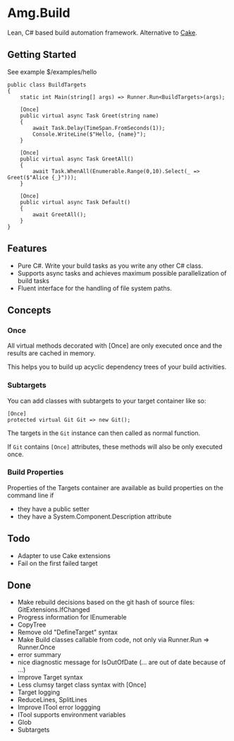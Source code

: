 # Amg.Build

Lean, C# based build automation framework. Alternative to [Cake](https://cakebuild.net/).

## Getting Started

See example $/examples/hello

````
public class BuildTargets
{
	static int Main(string[] args) => Runner.Run<BuildTargets>(args);

	[Once]
	public virtual async Task Greet(string name)
	{
		await Task.Delay(TimeSpan.FromSeconds(1));
		Console.WriteLine($"Hello, {name}");
	}
	
	[Once]
	public virtual async Task GreetAll()
	{
		await Task.WhenAll(Enumerable.Range(0,10).Select(_ => Greet($"Alice {_}")));
	}
	
	[Once]
	public virtual async Task Default()
	{
		await GreetAll();
	}
}
````

## Features

* Pure C#. Write your build tasks as you write any other C# class. 
* Supports async tasks and achieves maximum possible parallelization of build tasks
* Fluent interface for the handling of file system paths.

## Concepts

### Once

All virtual methods decorated with [Once] are only executed once and the results are cached in memory.

This helps you to build up acyclic dependency trees of your build activities.

### Subtargets

You can add classes with subtargets to your target container like so:

````
[Once]
protected virtual Git Git => new Git();
````

The targets in the `Git` instance can then called as normal function. 

If `Git` contains `[Once]` attributes, these methods will also be only executed once.

### Build Properties

Properties of the Targets container are available as build properties on the command line if
* they have a public setter
* they have a System.Component.Description attribute

## Todo

* Adapter to use Cake extensions
* Fail on the first failed target

## Done

* Make rebuild decisions based on the git hash of source files: GitExtensions.IfChanged
* Progress information for IEnumerable 
* CopyTree
* Remove old "DefineTarget" syntax
* Make Build classes callable from code, not only via Runner.Run => Runner.Once
* error summary
* nice diagnostic message for IsOutOfDate (... are out of date because of ...)
* Improve Target syntax
* Less clumsy target class syntax with [Once]
* Target logging
* ReduceLines, SplitLines
* Improve ITool error loggging
* ITool supports environment variables
* Glob
* Subtargets
